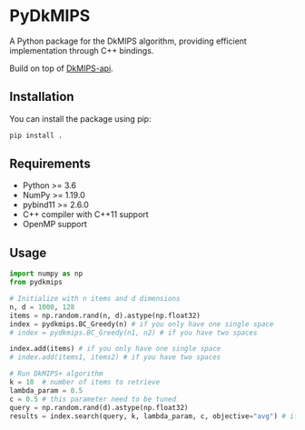 # PyDkMIPS

A Python package for the DkMIPS algorithm, providing efficient implementation through C++ bindings.

Build on top of [DkMIPS-api](https://github.com/HuangQiang/DkMIPS-api).

## Installation

You can install the package using pip:

```bash
pip install .
```

## Requirements

- Python >= 3.6
- NumPy >= 1.19.0
- pybind11 >= 2.6.0
- C++ compiler with C++11 support
- OpenMP support

## Usage

```python
import numpy as np
from pydkmips

# Initialize with n items and d dimensions
n, d = 1000, 128
items = np.random.rand(n, d).astype(np.float32)
index = pydkmips.BC_Greedy(n) # if you only have one single space
# index = pydkmips.BC_Greedy(n1, n2) # if you have two spaces

index.add(items) # if you only have one single space
# index.add(items1, items2) # if you have two spaces

# Run DkMIPS+ algorithm
k = 10  # number of items to retrieve
lambda_param = 0.5
c = 0.5 # this parameter need to be tuned
query = np.random.rand(d).astype(np.float32)
results = index.search(query, k, lambda_param, c, objective="avg") # if you want to use max objective, just change "avg" to "max"
```